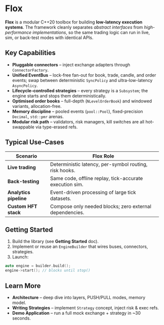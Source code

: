 # Flox

**Flox** is a modular C++20 toolbox for building **low-latency execution
systems**.  The framework cleanly separates *abstract interfaces* from
*high-performance implementations*, so the same trading logic can run in live,
sim, or back-test modes with identical APIs.

## Key Capabilities

* **Pluggable connectors** – inject exchange adapters through `ConnectorFactory`.
* **Unified EventBus** – lock-free fan-out for book, trade, candle, and order
  events; swap between deterministic `SyncPolicy` and ultra-low-latency
  `AsyncPolicy`.
* **Lifecycle-controlled strategies** – every strategy is a `Subsystem`;
  the engine starts and stops them deterministically.
* **Optimised order books** – full-depth (`NLevelOrderBook`) and windowed
  variants, allocation-free.
* **Memory discipline** – pooled events (`pool::Pool`), fixed-precision
  `Decimal`, `std::pmr` arenas.
* **Modular risk path** – validators, risk managers, kill switches are all
  hot-swappable via type-erased refs.

## Typical Use-Cases

| Scenario               | Flox Role                                                |
|------------------------|----------------------------------------------------------|
| **Live trading**       | Deterministic latency, per-symbol routing, risk hooks.   |
| **Back-testing**       | Same code, offline replay, tick-accurate execution sim.  |
| **Analytics pipeline** | Event-driven processing of large tick datasets.          |
| **Custom HFT stack**   | Compose only needed blocks; zero external dependencies.  |

## Getting Started

1. Build the library (see **Getting Started** doc).  
2. Implement or reuse an `EngineBuilder` that wires buses, connectors, strategies.  
3. Launch:

````cpp
auto engine = builder.build();
engine->start(); // blocks until stop()
````

## Learn More

* **Architecture** – deep dive into layers, PUSH/PULL modes, memory model.
* **Writing Strategies** – implement `Strategy` concept, inject risk & exec refs.
* **Demo Application** – run a full mock exchange + strategy in \~30 seconds.
